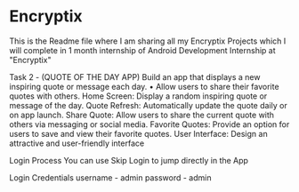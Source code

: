 # Encryptix

This is the Readme file where I am sharing all my Encryptix Projects which I will complete in 1 month internship of Android Development Internship at "Encryptix" 

Task 2 - (QUOTE OF THE DAY APP) Build an app that displays a new inspiring quote or message each day.
• Allow users to share their favorite quotes with others.
Home Screen: Display a random inspiring quote or message of the day.
Quote Refresh: Automatically update the quote daily or on app launch.
Share Quote: Allow users to share the current quote with others via
messaging or social media.
Favorite Quotes: Provide an option for users to save and view their favorite
quotes.
User Interface: Design an attractive and user-friendly interface

Login Process
 You can use Skip Login to jump directly in the App

 Login Credentials
 username - admin
 password - admin
 
